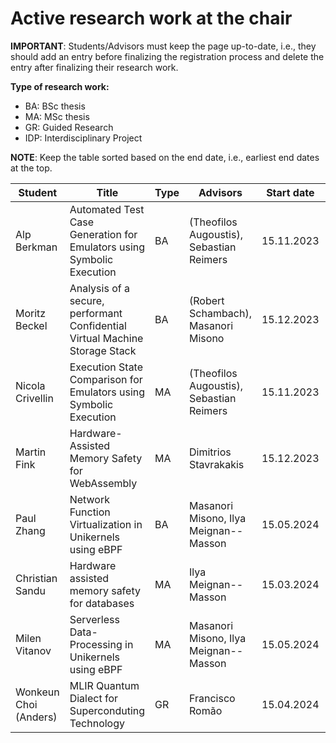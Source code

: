 # Active research work at the chair


**IMPORTANT**: Students/Advisors must keep the page up-to-date, i.e., they should add an entry before finalizing the registration process and delete the entry after finalizing their research work.

**Type of research work:** 
  - BA: BSc thesis
  - MA: MSc thesis
  - GR: Guided Research
  - IDP: Interdisciplinary Project

**NOTE**: Keep the table sorted based on the end date, i.e., earliest end dates at the top.

| Student          | Title                                                                       | Type | Advisors                                 | Start date | End date   |
|------------------|-----------------------------------------------------------------------------|------|------------------------------------------|------------|------------|
| Alp Berkman      | Automated Test Case Generation for Emulators using Symbolic Execution       | BA   | (Theofilos Augoustis), Sebastian Reimers | 15.11.2023 | 15.03.2024 |
| Moritz Beckel    | Analysis of a secure, performant Confidential Virtual Machine Storage Stack | BA   | (Robert Schambach), Masanori Misono      | 15.12.2023 | 15.04.2024 |
| Nicola Crivellin | Execution State Comparison for Emulators using Symbolic Execution           | MA   | (Theofilos Augoustis), Sebastian Reimers | 15.11.2023 | 15.05.2024 |
| Martin Fink      | Hardware-Assisted Memory Safety for WebAssembly                             | MA   | Dimitrios Stavrakakis                    | 15.12.2023 | 15.06.2024 |
| Paul Zhang       | Network Function Virtualization in Unikernels using eBPF                    | BA   | Masanori Misono, Ilya Meignan--Masson    | 15.05.2024 | 15.09.2024 |
| Christian Sandu  | Hardware assisted memory safety for databases                               | MA   | Ilya Meignan--Masson                     | 15.03.2024 | 15.09.2024 |
| Milen Vitanov    | Serverless Data-Processing in Unikernels using eBPF                         | MA   | Masanori Misono, Ilya Meignan--Masson    | 15.05.2024 | 15.11.2024 |
| Wonkeun Choi (Anders) | MLIR Quantum Dialect for Superconduting Technology                        | GR   | Francisco Romão    | 15.04.2024 | 15.09.2024 |
